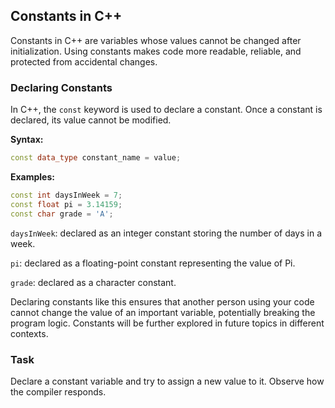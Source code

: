 ﻿## Constants in C++
Constants in C++ are variables whose values cannot be changed after initialization. Using constants makes code more readable, reliable, and protected from accidental changes.

### Declaring Constants

In C++, the `const` keyword is used to declare a constant. Once a constant is declared, its value cannot be modified.

**Syntax:**
```cpp
const data_type constant_name = value;
```

**Examples:**
```cpp
const int daysInWeek = 7;
const float pi = 3.14159;
const char grade = 'A';
```

`daysInWeek`: declared as an integer constant storing the number of days in a week.

`pi`: declared as a floating-point constant representing the value of Pi.

`grade`: declared as a character constant.

Declaring constants like this ensures that another person using your code cannot change the value of an important variable, potentially breaking the program logic. Constants will be further explored in future topics in different contexts.

### Task
Declare a constant variable and try to assign a new value to it. Observe how the compiler responds.